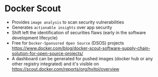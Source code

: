 # Docker Scout

- Provides `image analysis` to scan security vulnerabilities
- Generates `actionable insights` over app security
- Shift left the identification of securities flaws (early in the software development lifecycle)
- Free for `Docker-Sponsored Open Source` (DSOS) projects <https://www.docker.com/blog/docker-scout-software-supply-chain-solution-for-open-source-projects/>
- A dashboard can be generated for pushed images (docker hub or any other registry integrated) and it's visible on <https://scout.docker.com/reports/org/hvitoi/overview>
